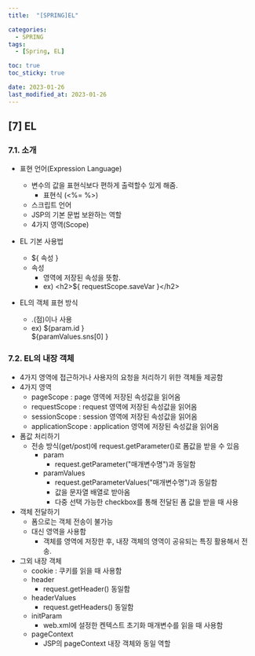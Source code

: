 ```yaml
---
title:  "[SPRING]EL" 

categories:
  - SPRING
tags:
  - [Spring, EL]

toc: true
toc_sticky: true

date: 2023-01-26
last_modified_at: 2023-01-26
---
```

[7] EL
---
### 7.1. 소개
- 표현 언어(Expression Language)
  - 변수의 값을 표현식보다 편하게 출력할수 있게 해줌.
    - 표현식 (<%= %>)
  - 스크립트 언어 
  - JSP의 기본 문법 보완하는 역할 
  - 4가지 영역(Scope)

- EL 기본 사용법 
  - ${ 속성 }  
  - 속성 
    - 영역에 저장된 속성을 뜻함.
    - ex) \<h2>${ requestScope.saveVar }\</h2>    
  
- EL의 객체 표현 방식
  - .(점)이나 [](대괄호) 사용 
  - ex) ${param.id }<br>
        ${paramValues.sns[0] }

### 7.2. EL의 내장 객체 
- 4가지 영역에 접근하거나 사용자의 요청을 처리하기 위한 객체들 제공함               
- 4가지 영역 
  - pageScope : page 영역에 저장된 속성값을 읽어옴 
  - requestScope : request 영역에 저장된 속성값을 읽어옴 
  - sessionScope : session 영역에 저장된 속성값을 읽어옴
  - applicationScope : application 영역에 저장된 속성값을 읽어옴
- 폼값 처리하기 
  - 전송 방식(get/post)에 request.getParameter()로 폼값을 받을 수 있음 
    - param     
      - request.getParameter("매개변수명")과 동일함
    - paramValues
      - request.getParameterValues("매개변수명")과 동일함 
      - 값을 문자열 배열로 받아옴 
      - 다중 선택 가능한 checkbox를 통해 전달된 폼 값을 받을 때 사용    
- 객체 전달하기
    - 폼으로는 객체 전송이 불가능 
    - 대신 영역을 사용함 
        - 객체를 영역에 저장한 후, 내장 객체의 영역이 공유되는 특징 활용해서 전송.
- 그외 내장 객체
    - cookie : 쿠키를 읽을 때 사용함 
    - header
        - request.getHeader() 동일함 
    - headerValues
        - request.getHeaders() 동일함 
    - initParam             
        - web.xml에 설정한 켄텍스트 초기화 매개변수를 읽을 때 사용함 
    - pageContext
        - JSP의 pageContext 내장 객체와 동일 역할 